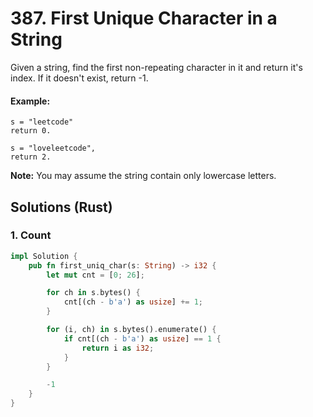 # 387. First Unique Character in a String
Given a string, find the first non-repeating character in it and return it's index. If it doesn't exist, return -1.

#### Example:
```
s = "leetcode"
return 0.

s = "loveleetcode",
return 2.
```

**Note:** You may assume the string contain only lowercase letters.

## Solutions (Rust)

### 1. Count
```Rust
impl Solution {
    pub fn first_uniq_char(s: String) -> i32 {
        let mut cnt = [0; 26];

        for ch in s.bytes() {
            cnt[(ch - b'a') as usize] += 1;
        }

        for (i, ch) in s.bytes().enumerate() {
            if cnt[(ch - b'a') as usize] == 1 {
                return i as i32;
            }
        }

        -1
    }
}
```
